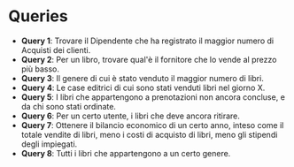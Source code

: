 # Queries

- **Query 1**: Trovare il Dipendente che ha registrato il maggior numero di Acquisti dei clienti.
- **Query 2**: Per un libro, trovare qual'è il fornitore che lo vende al prezzo più basso.
- **Query 3**: Il genere di cui è stato venduto il maggior numero di libri.
- **Query 4**: Le case editrici di cui sono stati venduti libri nel giorno X.
- **Query 5**: I libri che appartengono a prenotazioni non ancora concluse, e da chi sono stati ordinate.
- **Query 6**: Per un certo utente, i libri che deve ancora ritirare.
- **Query 7**: Ottenere il bilancio economico di un certo anno, inteso come il totale vendite di libri, meno i costi di acquisto di libri, meno gli stipendi degli impiegati.
- **Query 8**: Tutti i libri che appartengono a un certo genere.
